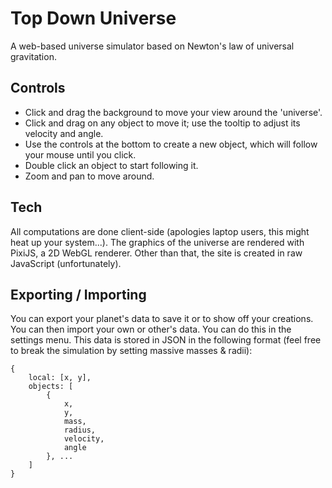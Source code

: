 # Top Down Universe

A web-based universe simulator based on Newton's law of universal gravitation.

## Controls

- Click and drag the background to move your view around the 'universe'. 
- Click and drag on any object to move it; use the tooltip to adjust its velocity and angle.
- Use the controls at the bottom to create a new object, which will follow your mouse until you click.
- Double click an object to start following it.
- Zoom and pan to move around.

## Tech

All computations are done client-side (apologies laptop users, this might heat up your system...). The graphics of the universe are rendered with PixiJS, a 2D WebGL renderer. Other than that, the site is created in raw JavaScript (unfortunately).

## Exporting / Importing

You can export your planet's data to save it or to show off your creations. You can then import your own or other's data. You can do this in the settings menu. This data is stored in JSON in the following format (feel free to break the simulation by setting massive masses & radii):

```
{
    local: [x, y],
    objects: [
        {
            x,
            y,
            mass,
            radius,
            velocity,
            angle
        }, ...
    ]
}
```
